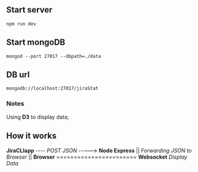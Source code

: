 ## Start server ##

 `npm run dev`

## Start mongoDB ##

 `mongod --port 27017 --dbpath=./data`

## DB url ##

 `mongodb://localhost:27017/jiraStat`

### Notes ###

Using **D3** to display data;


## How it works ##

**JiraCLIapp** ---- *POST JSON* -----> **Node Express**
                                   ||
                        *Forwarding JSON to Browser*
                                   ||
**Browser** ======================= **Websocket**
*Display*
*Data*
